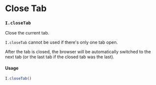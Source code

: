 # Close Tab

### `I.closeTab` <a href="#iclosetab" id="iclosetab"></a>

Close the current tab.

`I.closeTab` cannot be used if there's only one tab open.

After the tab is closed, the browser will be automatically switched to the next tab (or the last tab if the closed tab was the last).

#### Usage <a href="#usage" id="usage"></a>

```javascript
I.closeTab()
```
